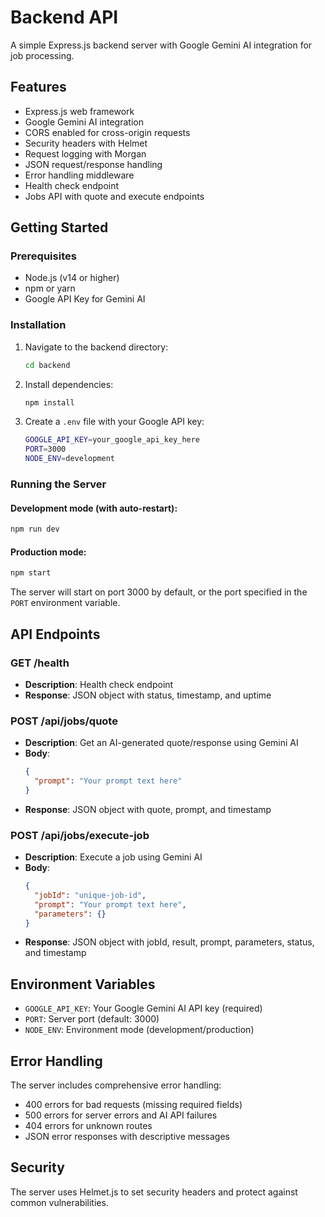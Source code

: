 # Backend API

A simple Express.js backend server with Google Gemini AI integration for job processing.

## Features

- Express.js web framework
- Google Gemini AI integration
- CORS enabled for cross-origin requests
- Security headers with Helmet
- Request logging with Morgan
- JSON request/response handling
- Error handling middleware
- Health check endpoint
- Jobs API with quote and execute endpoints

## Getting Started

### Prerequisites

- Node.js (v14 or higher)
- npm or yarn
- Google API Key for Gemini AI

### Installation

1. Navigate to the backend directory:
   ```bash
   cd backend
   ```

2. Install dependencies:
   ```bash
   npm install
   ```

3. Create a `.env` file with your Google API key:
   ```bash
   GOOGLE_API_KEY=your_google_api_key_here
   PORT=3000
   NODE_ENV=development
   ```

### Running the Server

#### Development mode (with auto-restart):
```bash
npm run dev
```

#### Production mode:
```bash
npm start
```

The server will start on port 3000 by default, or the port specified in the `PORT` environment variable.

## API Endpoints

### GET /health
- **Description**: Health check endpoint
- **Response**: JSON object with status, timestamp, and uptime

### POST /api/jobs/quote
- **Description**: Get an AI-generated quote/response using Gemini AI
- **Body**: 
  ```json
  {
    "prompt": "Your prompt text here"
  }
  ```
- **Response**: JSON object with quote, prompt, and timestamp

### POST /api/jobs/execute-job
- **Description**: Execute a job using Gemini AI
- **Body**: 
  ```json
  {
    "jobId": "unique-job-id",
    "prompt": "Your prompt text here",
    "parameters": {}
  }
  ```
- **Response**: JSON object with jobId, result, prompt, parameters, status, and timestamp

## Environment Variables

- `GOOGLE_API_KEY`: Your Google Gemini AI API key (required)
- `PORT`: Server port (default: 3000)
- `NODE_ENV`: Environment mode (development/production)

## Error Handling

The server includes comprehensive error handling:
- 400 errors for bad requests (missing required fields)
- 500 errors for server errors and AI API failures
- 404 errors for unknown routes
- JSON error responses with descriptive messages

## Security

The server uses Helmet.js to set security headers and protect against common vulnerabilities.
